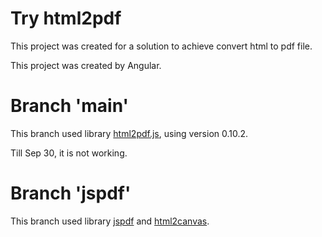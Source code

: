 # Try html2pdf

This project was created for a solution to achieve convert html to pdf file.

This project was created by Angular.

# Branch 'main'

This branch used library [html2pdf.js](https://www.npmjs.com/package/html2pdf.js), using version 0.10.2.

Till Sep 30, it is not working.

# Branch 'jspdf'

This branch used library [jspdf](https://www.npmjs.com/package/jspdf) and [html2canvas](https://www.npmjs.com/package/html2canvas).

